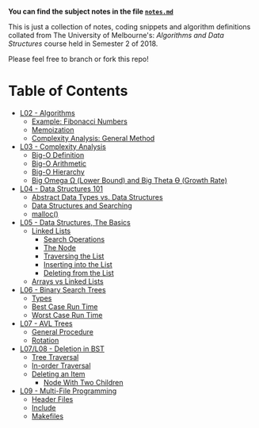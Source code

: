 **You can find the subject notes in the file [`notes.md`](notes.md)**

This is just a collection of notes, coding snippets and algorithm definitions collated from The University of Melbourne's: *Algorithms and Data Structures* course held in Semester 2 of 2018.

Please feel free to branch or fork this repo!
# Table of Contents
* [L02 - Algorithms](notes.md#l02---algorithms)
	* [Example: Fibonacci Numbers](notes.md#example:-:fibonacci-numbers:)
	* [Memoization](notes.md#memoization)
	* [Complexity Analysis: General Method](notes.md#complexity-analysis:-general-method)
* [L03 - Complexity Analysis](notes.md#l03---complexity-analysis)
	* [Big-O Definition](notes.md#big-o-definition)
	* [Big-O Arithmetic](notes.md#big-o-arithmetic)
	* [Big-O Hierarchy](notes.md#big-o-hierarchy)
	* [Big Omega Ω (Lower Bound) and Big Theta Ө (Growth Rate)](notes.md#big-omega-ω-(lower-bound)-and-big-theta-ө-(growth-rate))
* [L04 - Data Structures 101](notes.md#l04---data-structures-101)
	* [Abstract Data Types vs. Data Structures](notes.md#abstract-data-types-vs.-data-structures)
	* [Data Structures and Searching](notes.md#data-structures-and-searching)
	* [malloc()](notes.md#malloc())
* [L05 - Data Structures, The Basics](notes.md#l05---data-structures,-:the-basics:)
	* [Linked Lists](notes.md#linked-lists)
		* [Search Operations](notes.md#search-operations)
		* [The Node](notes.md#the-node)
		* [Traversing the List](notes.md#traversing-the-list)
		* [Inserting into the List](notes.md#inserting-into-the-list)
		* [Deleting from the List](notes.md#deleting-from-the-list)
	* [Arrays vs Linked Lists](notes.md#arrays-vs-linked-lists)
* [L06 - Binary Search Trees](notes.md#l06---binary-search-trees)
	* [Types](notes.md#types)
	* [Best Case Run Time](notes.md#best-case-run-time)
	* [Worst Case Run Time](notes.md#worst-case-run-time)
* [L07 - AVL Trees](notes.md#l07---avl-trees)
	* [General Procedure](notes.md#general-procedure)
	* [Rotation](notes.md#rotation)
* [L07/L08 - Deletion in BST](notes.md#l07/l08---deletion-in-bst)
	* [Tree Traversal](notes.md#tree-traversal)
	* [In-order Traversal](notes.md#in-order-traversal)
	* [Deleting an Item](notes.md#deleting-an-item)
		* [Node With Two Children](notes.md#node-with-two-children)
* [L09 - Multi-File Programming](notes.md#l09---multi-file-programming)
	* [Header Files](notes.md#header-files)
	* [Include](notes.md#include)
	* [Makefiles](notes.md#makefiles)
